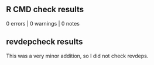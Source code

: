 ## R CMD check results

0 errors | 0 warnings | 0 notes

## revdepcheck results

This was a very minor addition, so I did not check revdeps.
